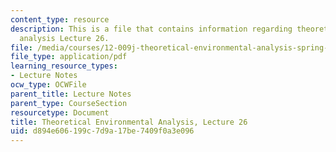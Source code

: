 ```yaml
---
content_type: resource
description: This is a file that contains information regarding theoretical environmental
  analysis Lecture 26.
file: /media/courses/12-009j-theoretical-environmental-analysis-spring-2015/d894e606199c7d9a17be7409f0a3e096_MIT12_009JS15_26ecosystem.pdf
file_type: application/pdf
learning_resource_types:
- Lecture Notes
ocw_type: OCWFile
parent_title: Lecture Notes
parent_type: CourseSection
resourcetype: Document
title: Theoretical Environmental Analysis, Lecture 26
uid: d894e606-199c-7d9a-17be-7409f0a3e096
---
```

